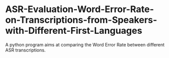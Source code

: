 # ASR-Evaluation-Word-Error-Rate-on-Transcriptions-from-Speakers-with-Different-First-Languages
A python program aims at comparing the Word Error Rate between different ASR transcriptions.
